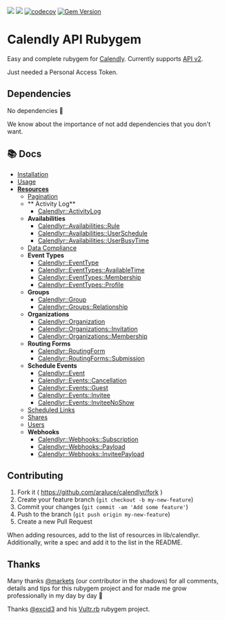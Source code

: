[![](https://img.shields.io/github/license/araluce/calendlyr)](https://github.com/araluce/calendlyr/blob/master/LICENSE.txt)
[![](https://github.com/araluce/calendlyr/actions/workflows/ci.yml/badge.svg)](https://github.com/araluce/calendlyr/actions)
[![codecov](https://codecov.io/gh/araluce/calendlyr/branch/master/graph/badge.svg?token=YSUU4PHM6Y)](https://codecov.io/gh/araluce/calendlyr)
[![Gem Version](https://badge.fury.io/rb/calendlyr.svg)](https://badge.fury.io/rb/calendlyr)

# Calendly API Rubygem

Easy and complete rubygem for [Calendly](https://calendly.com/). Currently supports [API v2](https://calendly.stoplight.io/docs/api-docs).

Just needed a Personal Access Token.

## Dependencies

No dependencies :tada:

We know about the importance of not add dependencies that you don't want.

## 📚 Docs

* [Installation](docs/1_installation.md)
* [Usage](docs/2_usage.md)
* [**Resources**](docs/3_resources.md)
  * [Pagination](docs/resources/pagination.md)
  * ** Activity Log**
    * [Calendlyr::ActivityLog](docs/resources/activity_log/list_activity_log_entries.md)
  * **Availabilities**
    * [Calendlyr::Availabilities::Rule](docs/resources/availabilities/availability_rule.md)
    * [Calendlyr::Availabilities::UserSchedule](docs/resources/availabilities/user_availability_schedule.md)
    * [Calendlyr::Availabilities::UserBusyTime](docs/resources/availabilities/user_busy_time.md)
  * [Data Compliance](docs/resources/data_compliance.md)
  * **Event Types**
    * [Calendlyr::EventType](docs/resources/event_types/event_type.md)
    * [Calendlyr::EventTypes::AvailableTime](docs/resources/event_types/available_time.md)
    * [Calendlyr::EventTypes::Membership](docs/resources/event_types/membership.md)
    * [Calendlyr::EventTypes::Profile](docs/resources/event_types/profile.md)
  * **Groups**
    * [Calendlyr::Group](docs/resources/groups/group.md)
    * [Calendlyr::Groups::Relationship](docs/resources/groups/relationship.md)
  * **Organizations**
    * [Calendlyr::Organization](docs/resources/organizations/organization.md)
    * [Calendlyr::Organizations::Invitation](docs/resources/organization/invitation.md)
    * [Calendlyr::Organizations::Membership](docs/resources/organization/membership.md)
  * **Routing Forms**
    * [Calendlyr::RoutingForm](docs/resources/routing_forms/routing_form.md)
    * [Calendlyr::RoutingForms::Submission](docs/resources/routing_forms/submission.md)
  * **Schedule Events**
    * [Calendlyr::Event](docs/resources/events/event.md)
    * [Calendlyr::Events::Cancellation](docs/resources/events/cancellation.md)
    * [Calendlyr::Events::Guest](docs/resources/events/guest.md)
    * [Calendlyr::Events::Invitee](docs/resources/events/invitee.md)
    * [Calendlyr::Events::InviteeNoShow](docs/resources/events/invitee_no_show.md)
  * [Scheduled Links](docs/resources/scheduling_link.md)
  * [Shares](docs/resources/shares.md)
  * [Users](docs/resources/user.md)
  * **Webhooks**
    * [Calendlyr::Webhooks::Subscription](docs/resources/webhooks/subscription.md)
    * [Calendlyr::Webhooks::Payload](docs/resources/webhooks/payload.md)
    * [Calendlyr::Webhooks::InviteePayload](docs/resources/webhooks/invitee_payload.md)

## Contributing

1. Fork it ( https://github.com/araluce/calendlyr/fork )
2. Create your feature branch (`git checkout -b my-new-feature`)
3. Commit your changes (`git commit -am 'Add some feature'`)
4. Push to the branch (`git push origin my-new-feature`)
5. Create a new Pull Request

When adding resources, add to the list of resources in lib/calendlyr. Additionally, write a spec and add it to the list in the README.

## Thanks

Many thanks [@markets](https://github.com/markets) (our contributor in the shadows) for all comments, details and tips for this rubygem project and for made me grow professionally in my day by day :raised_hands:

Thanks [@excid3](https://github.com/excid3) and his [Vultr.rb](https://github.com/excid3/vultr.rb) rubygem project.
